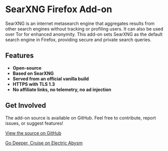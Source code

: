 # SearXNG Firefox Add-on

SearXNG is an internet metasearch engine that aggregates results from other search engines without tracking or profiling users. It can also be used over Tor for enhanced anonymity. This add-on sets SearXNG as the default search engine in Firefox, providing secure and private search queries.

## Features

- **Open-source**
- **Based on SearXNG**
- **Served from an official vanilla build**
- **HTTPS with TLS 1.3**
- **No affiliate links, no telemetry, no ad injection**

## Get Involved

The add-on source is available on GitHub. Feel free to contribute, report issues, or suggest features!

[View the source on GitHub](https://github.com/hardwired-ghost/searXNG)


[Go Deeper, Cruise on Electric Abysm](https://electric-abysm.net)